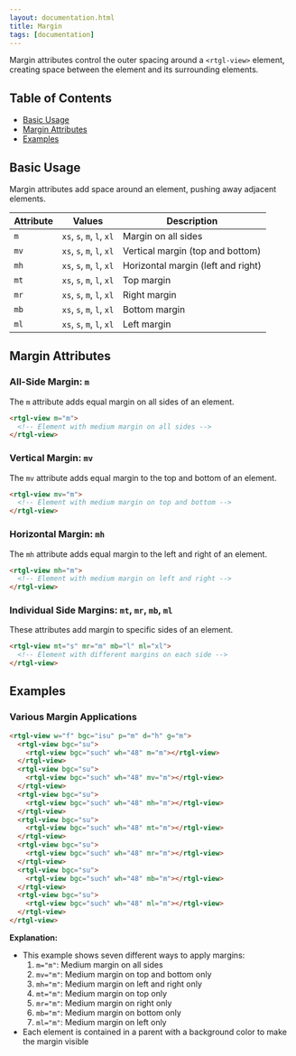```yaml
---
layout: documentation.html
title: Margin
tags: [documentation]
---
```


Margin attributes control the outer spacing around a `<rtgl-view>` element, creating space between the element and its surrounding elements.

## Table of Contents

- [Basic Usage](#basic-usage)
- [Margin Attributes](#margin-attributes)
- [Examples](#examples)

## Basic Usage

Margin attributes add space around an element, pushing away adjacent elements.

| Attribute | Values | Description |
|-----------|--------|-------------|
| `m` | `xs`, `s`, `m`, `l`, `xl` | Margin on all sides |
| `mv` | `xs`, `s`, `m`, `l`, `xl` | Vertical margin (top and bottom) |
| `mh` | `xs`, `s`, `m`, `l`, `xl` | Horizontal margin (left and right) |
| `mt` | `xs`, `s`, `m`, `l`, `xl` | Top margin |
| `mr` | `xs`, `s`, `m`, `l`, `xl` | Right margin |
| `mb` | `xs`, `s`, `m`, `l`, `xl` | Bottom margin |
| `ml` | `xs`, `s`, `m`, `l`, `xl` | Left margin |

## Margin Attributes

### All-Side Margin: `m`

The `m` attribute adds equal margin on all sides of an element.

```html
<rtgl-view m="m">
  <!-- Element with medium margin on all sides -->
</rtgl-view>
```

### Vertical Margin: `mv`

The `mv` attribute adds equal margin to the top and bottom of an element.

```html
<rtgl-view mv="m">
  <!-- Element with medium margin on top and bottom -->
</rtgl-view>
```

### Horizontal Margin: `mh`

The `mh` attribute adds equal margin to the left and right of an element.

```html
<rtgl-view mh="m">
  <!-- Element with medium margin on left and right -->
</rtgl-view>
```

### Individual Side Margins: `mt`, `mr`, `mb`, `ml`

These attributes add margin to specific sides of an element.

```html
<rtgl-view mt="s" mr="m" mb="l" ml="xl">
  <!-- Element with different margins on each side -->
</rtgl-view>
```

## Examples

### Various Margin Applications

```html
<rtgl-view w="f" bgc="isu" p="m" d="h" g="m">
  <rtgl-view bgc="su">
    <rtgl-view bgc="such" wh="48" m="m"></rtgl-view>
  </rtgl-view>
  <rtgl-view bgc="su">
    <rtgl-view bgc="such" wh="48" mv="m"></rtgl-view>
  </rtgl-view>
  <rtgl-view bgc="su">
    <rtgl-view bgc="such" wh="48" mh="m"></rtgl-view>
  </rtgl-view>
  <rtgl-view bgc="su">
    <rtgl-view bgc="such" wh="48" mt="m"></rtgl-view>
  </rtgl-view>
  <rtgl-view bgc="su">
    <rtgl-view bgc="such" wh="48" mr="m"></rtgl-view>
  </rtgl-view>
  <rtgl-view bgc="su">
    <rtgl-view bgc="such" wh="48" mb="m"></rtgl-view>
  </rtgl-view>
  <rtgl-view bgc="su">
    <rtgl-view bgc="such" wh="48" ml="m"></rtgl-view>
  </rtgl-view>
</rtgl-view>
```

**Explanation:**
- This example shows seven different ways to apply margins:
  1. `m="m"`: Medium margin on all sides
  2. `mv="m"`: Medium margin on top and bottom only
  3. `mh="m"`: Medium margin on left and right only
  4. `mt="m"`: Medium margin on top only
  5. `mr="m"`: Medium margin on right only
  6. `mb="m"`: Medium margin on bottom only
  7. `ml="m"`: Medium margin on left only
- Each element is contained in a parent with a background color to make the margin visible
